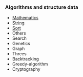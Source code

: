 ### Algorithms and structure data

* [Mathematics](../md/MATH.md)
* [String](../md/STRING.md) 
* [Sort](../md/SORTING.md)
* Others
* Search
* Genetics
* Graph
* Threes
* Backtracking
* Greedy-algorithm
* Cryptography
